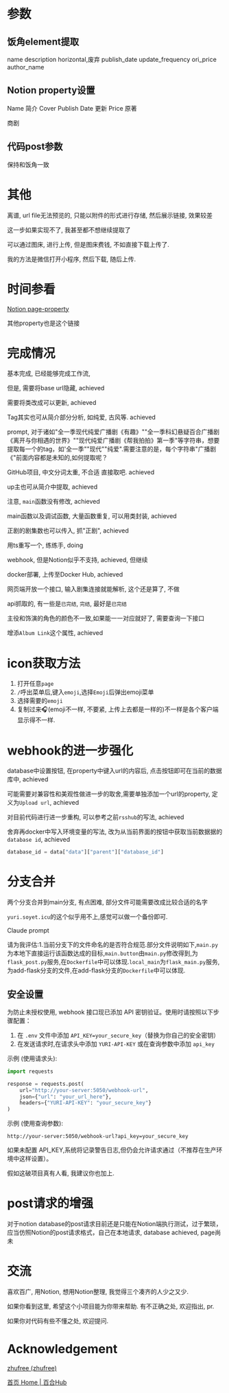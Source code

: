 # 参数

## 饭角element提取

name
description
horizontal,废弃
publish_date
update_frequency
ori_price
author_name

## Notion property设置

Name
简介
Cover
Publish Date
更新
Price
原著

商剧

## 代码post参数

保持和饭角一致


# 其他

离谱, url file无法预览的, 只能以附件的形式进行存储, 然后展示链接, 效果较差

这一步如果实现不了, 我甚至都不想继续提取了

可以通过图床, 进行上传, 但是图床费钱, 不如直接下载上传了.

我的方法是微信打开小程序, 然后下载, 随后上传.

# 时间参看

[Notion page-property](https://developers.notion.com/reference/page-property-values#files)

其他property也是这个链接

# 完成情况

基本完成, 已经能够完成工作流,

但是, 需要将base url隐藏, achieved

需要将类改成可以更新, achieved

Tag其实也可从简介部分分析, 如纯爱, 古风等. achieved

prompt, 对于诸如"全一季现代纯爱广播剧《有趣》""全一季科幻悬疑百合广播剧《离开与你相遇的世界》""现代纯爱广播剧《帮我拍拍》第一季"等字符串，想要提取每一个的tag，如'全一季""现代""纯爱".需要注意的是，每个字符串"广播剧《"前面内容都是未知的,如何提取呢？

GitHub项目, 中文分词太重, 不合适
直接取吧. achieved

up主也可从简介中提取, achieved

注意, `main`函数没有修改, achieved

main函数以及调试函数, 大量函数重复, 可以用类封装, achieved

正剧的剧集数也可以传入, 抓"正剧", achieved

用ts重写一个, 练练手, doing

webhook, 但是Notion似乎不支持, achieved, 但继续

docker部署, 上传至Docker Hub, achieved

网页端开放一个接口, 输入剧集连接就能解析, 这个还是算了, 不做

api抓取的, 有一些是`已完结`, `完结`, 最好是`已完结`

主役和饰演的角色的颜色不一致,如果能一一对应就好了, 需要查询一下接口

增添`Album Link`这个属性, achieved

# icon获取方法

1. 打开任意`page`
2. `/`呼出菜单后,键入`emoji`,选择`Emoji`后弹出emoji菜单
3. 选择需要的`emoji`
4. 复制过来🎧(emoji不一样, 不要紧, 上传上去都是一样的)不一样是各个客户端显示得不一样.

# webhook的进一步强化

database中设置按钮, 在property中键入url的内容后, 点击按钮即可在当前的数据库中, achieved

可能需要对兼容性和美观性做进一步的取舍,需要单独添加一个url的property,
定义为`Upload url`, achieved

对目前代码进行进一步重构, 可以参考之前`rsshub`的写法, achieved

舍弃再docker中写入环境变量的写法, 改为从当前界面的按钮中获取当前数据据的`database id`, achieved

```python
database_id = data["data"]["parent"]["database_id"]
```

# 分支合并

两个分支合并到main分支, 有点困难, 部分文件可能需要改成比较合适的名字

`yuri.soyet.icu`的这个似乎用不上,感觉可以做一个备份即可.

Claude prompt

请为我评估:1.当前分支下的文件命名的是否符合规范.部分文件说明如下,`main.py`为本地下直接运行该函数达成的目标,`main.button`由`main.py`修改得到,为`flask_post.py`服务,在`Dockerfile`中可以体现.`local_main`为`flask_main.py`服务,为add-flask分支的文件,在add-flask分支的`Dockerfile`中可以体现.

## 安全设置

为防止未授权使用, webhook 接口现已添加 API 密钥验证。使用时请按照以下步骤配置：

1. 在 `.env` 文件中添加 `API_KEY=your_secure_key`（替换为你自己的安全密钥）
2. 在发送请求时,在请求头中添加 `YURI-API-KEY` 或在查询参数中添加 `api_key`

示例 (使用请求头):
```python
import requests

response = requests.post(
    url="http://your-server:5050/webhook-url",
    json={"url": "your_url_here"},
    headers={"YURI-API-KEY": "your_secure_key"}
)
```

示例 (使用查询参数):
```
http://your-server:5050/webhook-url?api_key=your_secure_key
```

如果未配置 API_KEY,系统将记录警告日志,但仍会允许请求通过（不推荐在生产环境中这样设置）。

假如这破项目真有人看, 我建议你也加上. 

# post请求的增强

对于notion database的post请求目前还是只能在Notion端执行测试，过于繁琐，应当仿照Notion的post请求格式，自己在本地请求, database achieved, page尚未

# 交流

喜欢百广, 用Notion, 想用Notion整理, 我觉得三个凑齐的人少之又少.

如果你看到这里, 希望这个小项目能为你带来帮助. 有不正确之处, 欢迎指出, pr.

如果你对代码有些不懂之处, 欢迎提问.

# Acknowledgement

[zhufree (zhufree)](https://github.com/zhufree)

[首页 Home | 百合Hub](https://baihehub.com/)

